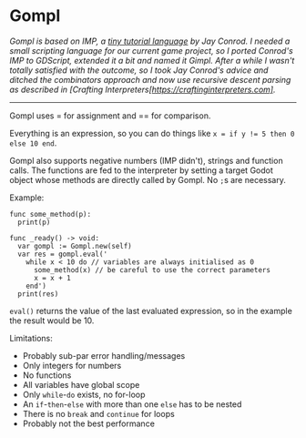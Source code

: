 # Gompl

*Gompl is based on IMP, a [tiny tutorial language](https://jayconrod.com/posts/37/a-simple-interpreter-from-scratch-in-python--part-1-) by Jay Conrod. I needed a small scripting language for our current game project, so I ported Conrod's IMP to GDScript, extended it a bit and named it Gimpl. After a while I wasn't totally satisfied with the outcome, so I took Jay Conrod's advice and ditched the combinators approach and now use recursive descent parsing as described in [Crafting Interpreters[https://craftinginterpreters.com].*

---

Gompl uses = for assignment and == for comparison.

Everything is an expression, so you can do things like `x = if y != 5 then 0 else 10 end`.

Gompl also supports negative numbers (IMP didn't), strings and function calls. The functions are fed to the interpreter by setting a target Godot object whose methods are directly called by Gompl. No `;`s are necessary.

Example:

```GDScript
func some_method(p):
  print(p)

func _ready() -> void:
  var gompl := Gompl.new(self)
  var res = gompl.eval('
    while x < 10 do // variables are always initialised as 0
      some_method(x) // be careful to use the correct parameters
      x = x + 1
    end')
  print(res)
```

`eval()` returns the value of the last evaluated expression, so in the example the result would be 10.

Limitations:

* Probably sub-par error handling/messages
* Only integers for numbers
* No functions
* All variables have global scope
* Only `while`-`do` exists, no for-loop
* An `if`-`then`-`else` with more than one `else` has to be nested
* There is no `break` and `continue` for loops
* Probably not the best performance
